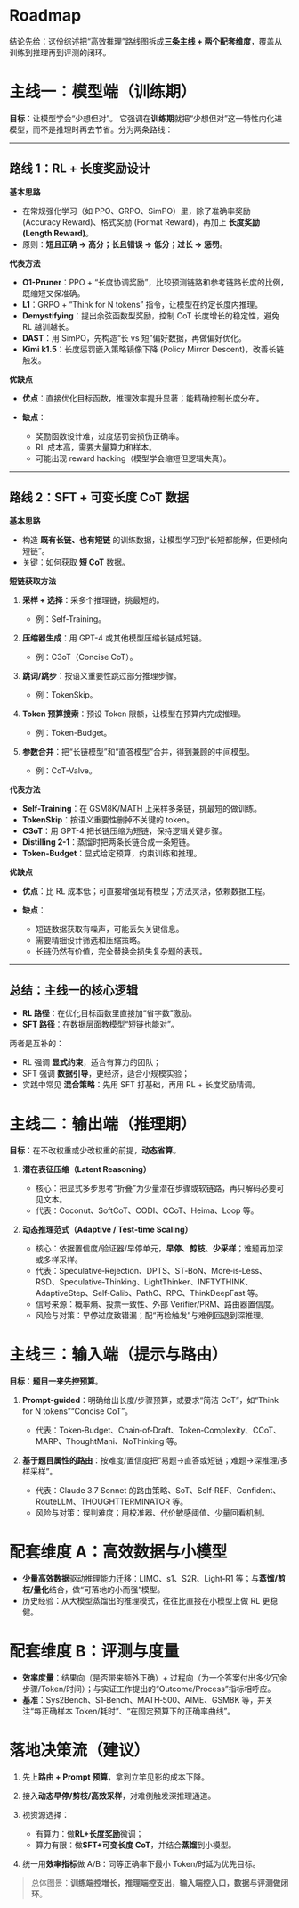 # Roadmap
结论先给：这份综述把“高效推理”路线图拆成**三条主线 + 两个配套维度**，覆盖从训练到推理再到评测的闭环。

# 主线一：模型端（训练期）

**目标**：让模型学会“少想但对”。
它强调在**训练期**就把“少想但对”这一特性内化进模型，而不是推理时再去节省。分为两条路线：

---

## 路线 1：RL + 长度奖励设计

**基本思路**

* 在常规强化学习（如 PPO、GRPO、SimPO）里，除了准确率奖励 (Accuracy Reward)、格式奖励 (Format Reward)，再加上 **长度奖励 (Length Reward)**。
* 原则：**短且正确 → 高分；长且错误 → 低分；过长 → 惩罚**。

**代表方法**

* **O1-Pruner**：PPO + “长度协调奖励”，比较预测链路和参考链路长度的比例，既缩短又保准确。
* **L1**：GRPO + “Think for N tokens” 指令，让模型在约定长度内推理。
* **Demystifying**：提出余弦函数型奖励，控制 CoT 长度增长的稳定性，避免 RL 越训越长。
* **DAST**：用 SimPO，先构造“长 vs 短”偏好数据，再做偏好优化。
* **Kimi k1.5**：长度惩罚嵌入策略镜像下降 (Policy Mirror Descent)，改善长链触发。

**优缺点**

* **优点**：直接优化目标函数，推理效率提升显著；能精确控制长度分布。
* **缺点**：

  * 奖励函数设计难，过度惩罚会损伤正确率。
  * RL 成本高，需要大量算力和样本。
  * 可能出现 reward hacking（模型学会缩短但逻辑失真）。

---

## 路线 2：SFT + 可变长度 CoT 数据

**基本思路**

* 构造 **既有长链、也有短链** 的训练数据，让模型学习到“长短都能解，但更倾向短链”。
* 关键：如何获取 **短 CoT** 数据。

**短链获取方法**

1. **采样 + 选择**：采多个推理链，挑最短的。

   * 例：Self-Training。
2. **压缩器生成**：用 GPT-4 或其他模型压缩长链成短链。

   * 例：C3oT（Concise CoT）。
3. **跳词/跳步**：按语义重要性跳过部分推理步骤。

   * 例：TokenSkip。
4. **Token 预算搜索**：预设 Token 限额，让模型在预算内完成推理。

   * 例：Token-Budget。
5. **参数合并**：把“长链模型”和“直答模型”合并，得到兼顾的中间模型。

   * 例：CoT-Valve。

**代表方法**

* **Self-Training**：在 GSM8K/MATH 上采样多条链，挑最短的做训练。
* **TokenSkip**：按语义重要性删掉不关键的 token。
* **C3oT**：用 GPT-4 把长链压缩为短链，保持逻辑关键步骤。
* **Distilling 2-1**：蒸馏时把两条长链合成一条短链。
* **Token-Budget**：显式给定预算，约束训练和推理。

**优缺点**

* **优点**：比 RL 成本低；可直接增强现有模型；方法灵活，依赖数据工程。
* **缺点**：

  * 短链数据获取有噪声，可能丢失关键信息。
  * 需要精细设计筛选和压缩策略。
  * 长链仍然有价值，完全替换会损失复杂题的表现。

---

## 总结：主线一的核心逻辑

* **RL 路径**：在优化目标函数里直接加“省字数”激励。
* **SFT 路径**：在数据层面教模型“短链也能对”。

两者是互补的：

* RL 强调 **显式约束**，适合有算力的团队；
* SFT 强调 **数据引导**，更经济，适合小规模实验；
* 实践中常见 **混合策略**：先用 SFT 打基础，再用 RL + 长度奖励精调。


# 主线二：输出端（推理期）

**目标**：在不改权重或少改权重的前提，**动态省算**。

1. **潜在表征压缩（Latent Reasoning）**

   * 核心：把显式多步思考“折叠”为少量潜在步骤或软链路，再只解码必要可见文本。
   * 代表：Coconut、SoftCoT、CODI、CCoT、Heima、Loop 等。
2. **动态推理范式（Adaptive / Test‑time Scaling）**

   * 核心：依据置信度/验证器/早停单元，**早停、剪枝、少采样**；难题再加深或多样采样。
   * 代表：Speculative‑Rejection、DPTS、ST‑BoN、More‑is‑Less、RSD、Speculative‑Thinking、LightThinker、INFTYTHINK、AdaptiveStep、Self‑Calib、PathC、RPC、ThinkDeepFast 等。
   * 信号来源：概率熵、投票一致性、外部 Verifier/PRM、路由器置信度。
   * 风险与对策：早停过度致错漏；配“再检触发”与难例回退到深推理。

# 主线三：输入端（提示与路由）

**目标**：**题目一来先控预算**。

1. **Prompt‑guided**：明确给出长度/步骤预算，或要求“简洁 CoT”，如“Think for N tokens”“Concise CoT”。

   * 代表：Token‑Budget、Chain‑of‑Draft、Token‑Complexity、CCoT、MARP、ThoughtMani、NoThinking 等。
2. **基于题目属性的路由**：按难度/置信度把“易题→直答或短链；难题→深推理/多样采样”。

   * 代表：Claude 3.7 Sonnet 的路由策略、SoT、Self‑REF、Confident、RouteLLM、THOUGHTTERMINATOR 等。
   * 风险与对策：误判难度；用校准器、代价敏感阈值、少量回看机制。

# 配套维度 A：高效数据与小模型

* **少量高效数据**驱动推理能力迁移：LIMO、s1、S2R、Light‑R1 等；与**蒸馏/剪枝/量化**结合，做“可落地的小而强”模型。
* 历史经验：从大模型蒸馏出的推理模式，往往比直接在小模型上做 RL 更稳健。

# 配套维度 B：评测与度量

* **效率度量**：结果向（是否带来额外正确）+ 过程向（为一个答案付出多少冗余步骤/Token/时间）；与实证工作提出的“Outcome/Process”指标相呼应。
* **基准**：Sys2Bench、S1‑Bench、MATH‑500、AIME、GSM8K 等，并关注“每正确样本 Token/耗时”、“在固定预算下的正确率曲线”。

# 落地决策流（建议）

1. 先上**路由 + Prompt 预算**，拿到立竿见影的成本下降。
2. 接入**动态早停/剪枝/高效采样**，对难例触发深推理通道。
3. 视资源选择：

   * 有算力：做**RL+长度奖励**微调；
   * 算力有限：做**SFT+可变长度 CoT**，并结合**蒸馏**到小模型。
4. 统一用**效率指标**做 A/B：同等正确率下最小 Token/时延为优先目标。

> 总体图景：**训练端控增长，推理端控支出，输入端控入口，数据与评测做闭环**。